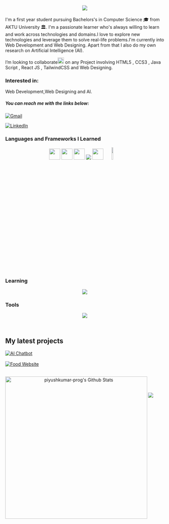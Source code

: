 
<h1 align="center">
    <img src="https://readme-typing-svg.herokuapp.com/?font=Righteous&size=35&center=true&vCenter=true&width=500&height=70&duration=4000&lines=Hi+There!+...+👋;+I'm+Piyush+Kumar!;" />
</h1>


I'm a first year student pursuing Bachelors's in Computer Science 🎓 from AKTU University 🏛. I'm a passionate learner who's always willing to learn and work across technologies and domains.I love to explore new technologies and leverage them to solve real-life problems.I'm currently into Web Development and Web Designing. Apart from that I also do my own research on Artificial Intelligence (AI).

I’m looking to collaborate<img height="20" src="https://user-images.githubusercontent.com/74038190/214644145-264f4759-7633-441e-9d67-d8dda9d50d26.gif" /> on any Project involving HTML5 , CCS3 , Java Script , React JS , TailwindCSS and Web Designing.

### Interested in:
Web Development,Web Designing and AI.

##### You can reach me with the links below:
[![Gmail](https://img.shields.io/badge/-GMAIL-D14836?style=for-the-badge&logo=gmail&logoColor=white)](mailto:piyushkumar.prog@gmail.com) 

[![LinkedIn](https://img.shields.io/badge/-LINKEDIN-0077B5?style=for-the-badge&logo=linkedin&logoColor=white)](https://www.linkedin.com/in/piyush-kumar-prog)

### Languages and Frameworks I Learned
<p align="center">
          <img src="https://raw.githubusercontent.com/alexnaiman/alexnaiman/master/resources/dev/html.svg" height="35px" style="vertical-align:top margin:6px 4px" />
        <img src="https://raw.githubusercontent.com/alexnaiman/alexnaiman/master/resources/dev/css3.svg" height="35px" style="vertical-align:top margin:6px 4px" />
         <img src="https://raw.githubusercontent.com/alexnaiman/alexnaiman/master/resources/dev/js.svg" height="35px" style="vertical-align:top margin:6px 4px" />
           <img src="https://skillicons.dev/icons?i=react,tailwind,c" />
           <img src="https://raw.githubusercontent.com/alexnaiman/alexnaiman/master/resources/dev/python.svg" height="35px" style="vertical-align:top margin:6px 4px" />
           <img width="10%" src="https://www.vectorlogo.zone/logos/mysql/mysql-ar21.svg"/>
</p>


### Learning
<p align="center">
           <img src="https://skillicons.dev/icons?i=nodejs,express" />
        
</p>

### Tools
<p align="center">
            <img src="https://skillicons.dev/icons?i=vscode,github,figma,git,postman,vercel,netlify" />
</p>
<br>
  
## My latest projects

<a href="https://github.com/Papps-Lab/pAI_Chatbot">
  <img align="middle" src="https://github-readme-stats.vercel.app/api/pin/?username=Papps-Lab&repo=pAI_Chatbot" alt="AI Chatbot" />
</a>
<br/>
<br/>
<a href="https://github.com/piyushkumar-prog/QuickBite_FoodWebsite">
  <img align="middle" src="https://github-readme-stats.vercel.app/api/pin/?username=piyushkumar-prog&repo=QuickBite_FoodWebsite" alt="Food Website" />
</a>
<br/>
<br/>

<p align="center">
<img width="450" align="left" src="https://github-readme-stats-defcon27.vercel.app/api?username=piyushkumar-prog&show_icons=true&line_height=21&theme=react" alt="piyushkumar-prog's Github Stats" />
</p>

<br>
<br/>
<br/>

<a href="https://github.com/piyushkumar-prog">
  <img src="https://github-readme-stats.vercel.app/api/top-langs/?username=piyushkumar-prog&layout=compact" />
</a>
<!---
piyushkumar-prog/piyushkumar-prog is a ✨ special ✨ repository because its `README.md` (this file) appears on your GitHub profile.
You can click the Preview link to take a look at your changes.
--->
